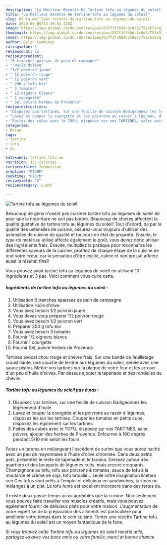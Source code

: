 ```yaml
---
description: "La Meilleur Recette De Tartine tofu au légumes du soleil"
title: "La Meilleur Recette De Tartine tofu au légumes du soleil"
slug: 87-la-meilleur-recette-de-tartine-tofu-au-legumes-du-soleil
date: 2020-09-05T13:39:54.220Z
image: https://img-global.cpcdn.com/recipes/837f3f3b9dc3c8e5/751x532cq70/tartine-tofu-au-legumes-du-soleil-photo-principale-de-la-recette.jpg
thumbnail: https://img-global.cpcdn.com/recipes/837f3f3b9dc3c8e5/751x532cq70/tartine-tofu-au-legumes-du-soleil-photo-principale-de-la-recette.jpg
cover: https://img-global.cpcdn.com/recipes/837f3f3b9dc3c8e5/751x532cq70/tartine-tofu-au-legumes-du-soleil-photo-principale-de-la-recette.jpg
author: Dylan Cummings
ratingvalue: 5
reviewcount: 12
recipeingredient:
- "6 tranches paisses de pain de campagne"
- " Huile dolive"
- "1/2 poivron jaune"
- " 12 poivron rouge"
- " 12 poivron vert"
- " 200 g tofu bio"
- " 3 tomates"
- " 12 oignons blancs"
- " 1 courgette"
- " Sel poivre herbes de Provence"
recipeinstructions:
- "Disposez vos tartines, sur une feuille de cuisson Badigeonnez les légèrement d&#39;huile."
- "Lavez et couper la courgette et les poivrons au rasoir à légumes, disposez les sur les tartines. Couper les tomates en petits cube, disposez les également sur les tartines"
- "Faites des cubes avec le TOFU, disposez sur vos TARTINES, saler poivrer, ajouter des herbes de Provence. Enfourner à 160 degrés pendant 5/10 min selon les fours"
categories:
- Resep
tags:
- tartine
- tofu
- au

katakunci: tartine tofu au 
nutrition: 131 calories
recipecuisine: Indonesian
preptime: "PT39M"
cooktime: "PT37M"
recipeyield: "2"
recipecategory: Lunch

---
```



![Tartine tofu au légumes du soleil](https://img-global.cpcdn.com/recipes/837f3f3b9dc3c8e5/751x532cq70/tartine-tofu-au-legumes-du-soleil-photo-principale-de-la-recette.jpg)

Beaucoup de gens n'osent pas cuisiner tartine tofu au légumes du soleil de peur que la nourriture ne soit pas bonne. Beaucoup de choses affectent la qualité gustative de tartine tofu au légumes du soleil! Tout d'abord, de par la qualité des ustensiles de cuisine, assurez-vous toujours d'utiliser des ustensiles de cuisine de qualité et toujours en état de propreté. Ensuite, le type de matériau utilisé affecte également le goût, vous devez donc utiliser des ingrédients frais. Ensuite, multipliez la pratique pour reconnaître les différentes saveurs de la cuisine, profitez de chaque étape de la cuisine de tout votre cœur, car la sensation d'être excité, calme et non pressé affecte aussi le résultat final!

<!--inarticleads1-->

Vous pouvez avoir tartine tofu au légumes du soleil en utilisant 10 Ingrédients et 3 pas. Voici comment vous cuire cette.

##### Ingrédients de tartine tofu au légumes du soleil :

1. Utilisation 6 tranches épaisses de pain de campagne
1. Utilisation  Huile d&#39;olive
1. Vous avez besoin 1/2 poivron jaune
1. Vous devez vous préparer  1/2 poivron rouge
1. Vous avez besoin  1/2 poivron vert
1. Préparer  200 g tofu bio
1. Vous avez besoin  3 tomates
1. Fournir  1/2 oignons blancs
1. Fournir  1 courgette
1. Fournir  Sel, poivre herbes de Provence


Tartines avocat chou rouge et chèvre frais. Sur une bande de feuilletage croustillante, une couche de terrine aux légumes du soleil, servie avec une sauce pistou. Mettre vos tartines sur la plaque de votre four et les arroser d&#39;un peu d&#39;huile d&#39;olives. Par dessus ajouter la tapenade et des rondelles de chèvre. 

<!--inarticleads2-->

##### Tartine tofu au légumes du soleil pas à pas :

1. Disposez vos tartines, sur une feuille de cuisson Badigeonnez les légèrement d&#39;huile.
1. Lavez et couper la courgette et les poivrons au rasoir à légumes, disposez les sur les tartines. Couper les tomates en petits cube, disposez les également sur les tartines
1. Faites des cubes avec le TOFU, disposez sur vos TARTINES, saler poivrer, ajouter des herbes de Provence. Enfourner à 160 degrés pendant 5/10 min selon les fours


Faites un tarama en mélangeant l&#39;excédent de surimi que vous aurez haché avec un peu de mayonnaise à l&#39;huile d&#39;olive citronnée. Dans deux petits pots, présentez le reste de tapenade et le tarama. Dressez autour des quartiers et des bouquets de légumes cuits, mais encore croquants. Champignons au tofu, tofu aux poivrons &amp; tomates, sauce de tofu à la moutarde et crème de soja, tofu brouillé… seule votre imagination limitera son Ces tofus sont prêts à l&#39;emploi et délicieux en sandwiches, tartinés ou mélangés à un plat. Le tofu fumé est excellent incorporé dans des tartes de. 

<!--inarticleads1-->

<p>
Il existe deux passe-temps aussi agréables que la cuisine. Non seulement vous pouvez faire travailler vos muscles créatifs, mais vous pouvez également fournir de délicieux plats pour votre maison. L'augmentation de votre expertise de la préparation des aliments est particulière pour améliorer votre temps dans le coin cuisine. Tenter une recette Tartine tofu au légumes du soleil est un moyen fantastique de le faire.
</p>

<p>
<i>Si vous trouvez cette Tartine tofu au légumes du soleil recette utile, partagez-la avec vos bons amis ou votre famille, merci et bonne chance.</i>
</p>
